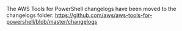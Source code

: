 The AWS Tools for PowerShell changelogs have been moved to the changelogs folder: https://github.com/aws/aws-tools-for-powershell/blob/master/changelogs
